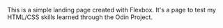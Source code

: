 This is a simple landing page created with Flexbox. It's a page to test my HTML/CSS skills learned through the Odin Project.
